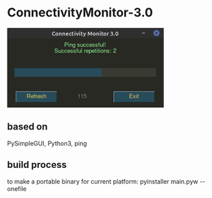 # ConnectivityMonitor-3.0

![screenshot](https://github.com/louckazdenekjr/ConnectivityMonitor-3.0/blob/master/extra/screenshot.png)

## based on

PySimpleGUI, Python3, ping

## build process

to make a portable binary for current platform: pyinstaller main.pyw --onefile
